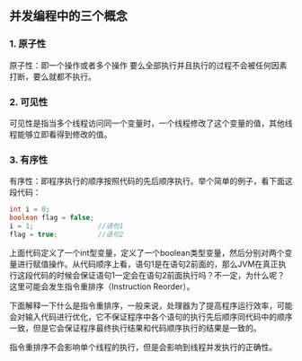 ## 并发编程中的三个概念
### 1. 原子性
原子性：即一个操作或者多个操作 要么全部执行并且执行的过程不会被任何因素打断，要么就都不执行。

### 2. 可见性
可见性是指当多个线程访问同一个变量时，一个线程修改了这个变量的值，其他线程能够立即看得到修改的值。

### 3. 有序性
有序性：即程序执行的顺序按照代码的先后顺序执行。举个简单的例子，看下面这段代码：
```java
int i = 0;              
boolean flag = false;
i = 1;                //语句1  
flag = true;          //语句2
```
上面代码定义了一个int型变量，定义了一个boolean类型变量，然后分别对两个变量进行赋值操作。从代码顺序上看，语句1是在语句2前面的，那么JVM在真正执行这段代码的时候会保证语句1一定会在语句2前面执行吗？不一定，为什么呢？这里可能会发生指令重排序（Instruction Reorder）。

下面解释一下什么是指令重排序，一般来说，处理器为了提高程序运行效率，可能会对输入代码进行优化，它不保证程序中各个语句的执行先后顺序同代码中的顺序一致，但是它会保证程序最终执行结果和代码顺序执行的结果是一致的。

指令重排序不会影响单个线程的执行，但是会影响到线程并发执行的正确性。